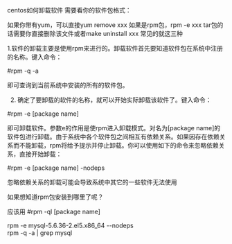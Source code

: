 centos如何卸载软件
需要看你的软件包格式：

如果你带有yum，可以直接yum remove xxx
如果是rpm包，rpm -e xxx
tar包的话需要你直接删除该文件或者make uninstall xxx
常见的就这三种

1.软件的卸载主要是使用rpm来进行的。卸载软件首先要知道软件包在系统中注册的名称。键入命令：

#rpm -q -a

即可查询到当前系统中安装的所有的软件包。

2. 确定了要卸载的软件的名称，就可以开始实际卸载该软件了。键入命令：

#rpm -e [package name]

即可卸载软件。参数e的作用是使rpm进入卸载模式。对名为[package name]的软件包进行卸载。由于系统中各个软件包之间相互有依赖关系。如果因存在依赖关系而不能卸载，rpm将给予提示并停止卸载。你可以使用如下的命令来忽略依赖关系，直接开始卸载：

#rpm -e [package name] -nodeps

忽略依赖关系的卸载可能会导致系统中其它的一些软件无法使用

如果想知道rpm包安装到哪里了呢？

应该用 #rpm -ql [package name]

rpm -e mysql-5.6.36-2.el5.x86_64 --nodeps               
rpm -q -a | grep mysql
